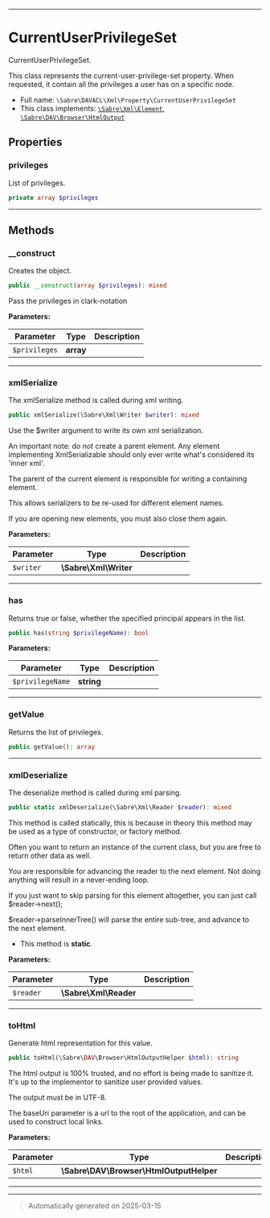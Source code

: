 ***

# CurrentUserPrivilegeSet

CurrentUserPrivilegeSet.

This class represents the current-user-privilege-set property. When
requested, it contain all the privileges a user has on a specific node.

* Full name: `\Sabre\DAVACL\Xml\Property\CurrentUserPrivilegeSet`
* This class implements:
[`\Sabre\Xml\Element`](../../../Xml/Element.md), [`\Sabre\DAV\Browser\HtmlOutput`](../../../DAV/Browser/HtmlOutput.md)



## Properties


### privileges

List of privileges.

```php
private array $privileges
```






***

## Methods


### __construct

Creates the object.

```php
public __construct(array $privileges): mixed
```

Pass the privileges in clark-notation






**Parameters:**

| Parameter | Type | Description |
|-----------|------|-------------|
| `$privileges` | **array** |  |





***

### xmlSerialize

The xmlSerialize method is called during xml writing.

```php
public xmlSerialize(\Sabre\Xml\Writer $writer): mixed
```

Use the $writer argument to write its own xml serialization.

An important note: do _not_ create a parent element. Any element
implementing XmlSerializable should only ever write what's considered
its 'inner xml'.

The parent of the current element is responsible for writing a
containing element.

This allows serializers to be re-used for different element names.

If you are opening new elements, you must also close them again.






**Parameters:**

| Parameter | Type | Description |
|-----------|------|-------------|
| `$writer` | **\Sabre\Xml\Writer** |  |





***

### has

Returns true or false, whether the specified principal appears in the
list.

```php
public has(string $privilegeName): bool
```








**Parameters:**

| Parameter | Type | Description |
|-----------|------|-------------|
| `$privilegeName` | **string** |  |





***

### getValue

Returns the list of privileges.

```php
public getValue(): array
```












***

### xmlDeserialize

The deserialize method is called during xml parsing.

```php
public static xmlDeserialize(\Sabre\Xml\Reader $reader): mixed
```

This method is called statically, this is because in theory this method
may be used as a type of constructor, or factory method.

Often you want to return an instance of the current class, but you are
free to return other data as well.

You are responsible for advancing the reader to the next element. Not
doing anything will result in a never-ending loop.

If you just want to skip parsing for this element altogether, you can
just call $reader->next();

$reader->parseInnerTree() will parse the entire sub-tree, and advance to
the next element.

* This method is **static**.




**Parameters:**

| Parameter | Type | Description |
|-----------|------|-------------|
| `$reader` | **\Sabre\Xml\Reader** |  |





***

### toHtml

Generate html representation for this value.

```php
public toHtml(\Sabre\DAV\Browser\HtmlOutputHelper $html): string
```

The html output is 100% trusted, and no effort is being made to sanitize
it. It's up to the implementor to sanitize user provided values.

The output must be in UTF-8.

The baseUri parameter is a url to the root of the application, and can
be used to construct local links.






**Parameters:**

| Parameter | Type | Description |
|-----------|------|-------------|
| `$html` | **\Sabre\DAV\Browser\HtmlOutputHelper** |  |





***


***
> Automatically generated on 2025-03-15
